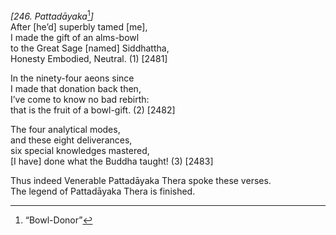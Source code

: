 *\[246. Pattadāyaka*[^1]*\]*  
After \[he’d\] superbly tamed \[me\],  
I made the gift of an alms-bowl  
to the Great Sage \[named\] Siddhattha,  
Honesty Embodied, Neutral. (1) \[2481\]

In the ninety-four aeons since  
I made that donation back then,  
I’ve come to know no bad rebirth:  
that is the fruit of a bowl-gift. (2) \[2482\]

The four analytical modes,  
and these eight deliverances,  
six special knowledges mastered,  
\[I have\] done what the Buddha taught! (3) \[2483\]

Thus indeed Venerable Pattadāyaka Thera spoke these verses.  
The legend of Pattadāyaka Thera is finished.  
[^1]: “Bowl-Donor”
